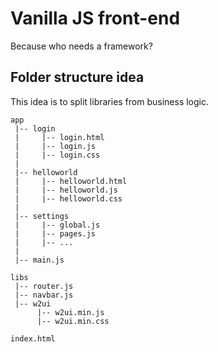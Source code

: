 # Vanilla JS front-end

Because who needs a framework?

## Folder structure idea

This idea is to split libraries from business logic.

```
app
 |-- login
 |     |-- login.html
 |     |-- login.js
 |     |-- login.css
 |
 |-- helloworld
 |     |-- helloworld.html
 |     |-- helloworld.js
 |     |-- helloworld.css
 |
 |-- settings
 |     |-- global.js
 |     |-- pages.js
 |     |-- ...
 |
 |-- main.js

libs
 |-- router.js
 |-- navbar.js
 |-- w2ui
      |-- w2ui.min.js
      |-- w2ui.min.css

index.html
```
